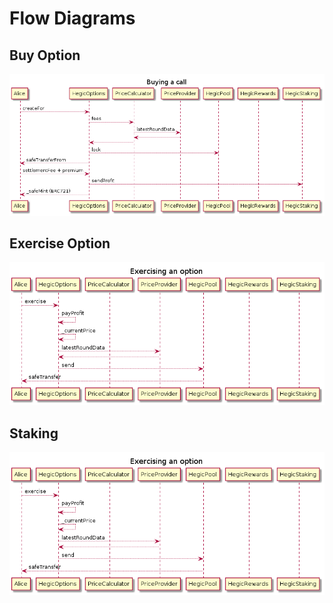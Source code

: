 # Flow Diagrams

## Buy Option

![Buying an option][1]

## Exercise Option

![Exercising an option][2]

## Staking

![Staking HEGIC][2]

[1]: buy.png
[2]: exercise.png
[2]: staking.png
